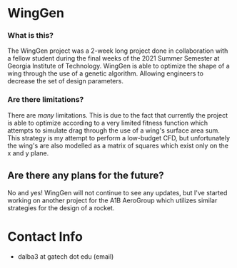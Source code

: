 # WingGen

### What is this?
The WingGen project was a 2-week long project done in collaboration with a fellow student during the final weeks of the 2021 Summer Semester at Georgia Institute of Technology. WingGen is able to optimize the shape of a wing through the use of a genetic algorithm. Allowing engineers to decrease the set of design parameters.

### Are there limitations?
There are *many* limitations. This is due to the fact that currently the project is able to optimize according to a very limited fitness function which attempts to simulate drag through the use of a wing's surface area sum. This strategy is my attempt to perform a low-budget CFD, but unfortunately the wing's are also modelled as a matrix of squares which exist only on the x and y plane.

## Are there any plans for the future?
No and yes! WingGen will not continue to see any updates, but I've started working on another project for the A1B AeroGroup which utilizes similar strategies for the design of a rocket.

# Contact Info
- dalba3 at gatech dot edu (email)
